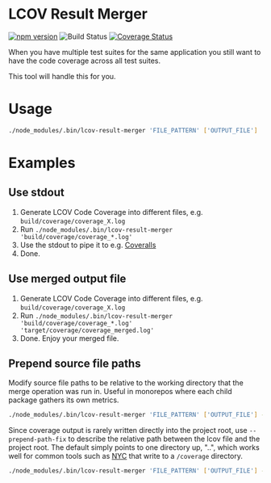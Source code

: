 # LCOV Result Merger

[![npm version](https://badge.fury.io/js/lcov-result-merger.svg)](https://badge.fury.io/js/lcov-result-merger)
![Build Status](https://github.com/mweibel/lcov-result-merger/actions/workflows/ci.yml/badge.svg?branch=master)
[![Coverage Status](https://coveralls.io/repos/github/mweibel/lcov-result-merger/badge.svg?branch=master)](https://coveralls.io/github/mweibel/lcov-result-merger?branch=master)

When you have multiple test suites for the same application you still want to
have the code coverage across all test suites.

This tool will handle this for you.

# Usage

```bash
./node_modules/.bin/lcov-result-merger 'FILE_PATTERN' ['OUTPUT_FILE']
```

# Examples

## Use stdout
1. Generate LCOV Code Coverage into different files, e.g. `build/coverage/coverage_X.log`
2. Run `./node_modules/.bin/lcov-result-merger 'build/coverage/coverage_*.log'`
3. Use the stdout to pipe it to e.g. [Coveralls](http://coveralls.io)
4. Done.

## Use merged output file
1. Generate LCOV Code Coverage into different files, e.g. `build/coverage/coverage_X.log`
2. Run `./node_modules/.bin/lcov-result-merger 'build/coverage/coverage_*.log' 'target/coverage/coverage_merged.log'`
3. Done. Enjoy your merged file.

## Prepend source file paths
Modify source file paths to be relative to the working directory that the merge operation was run in. Useful in
monorepos where each child package gathers its own metrics.

```bash
./node_modules/.bin/lcov-result-merger 'FILE_PATTERN' ['OUTPUT_FILE'] --prepend-source-files
```

Since coverage output is rarely written directly into the project root, use `--prepend-path-fix` to describe the
relative path between the lcov file and the project root. The default simply points to one directory up, "..", which
works well for common tools such as [NYC](https://github.com/istanbuljs/nyc) that write to a `/coverage` directory.

```bash
./node_modules/.bin/lcov-result-merger 'FILE_PATTERN' ['OUTPUT_FILE'] --prepend-source-files --prepend-path-fix "../src"
```
